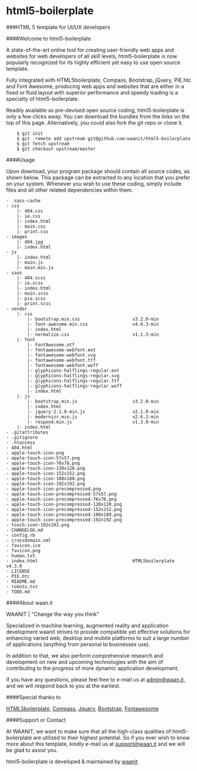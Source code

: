 html5-boilerplate
==================
###HTML 5 template for UI/UX developers


####Welcome to html5-boilerplate

A state-of-the-art online tool for creating user-friendly web apps and websites for web developers of all skill levels, html5-boilerplate is now popularly recognized for its highly efficient yet easy to use open source template.

Fully integrated with HTML5boilerplate, Compass, Bootstrap, jQuery, PIE.htc and Font Awesome, producing web apps and websites that are either in a fixed or fluid layout with superior performance and speedy loading is a specialty of html5-boilerplate.

Readily available as pre-devised open source coding, html5-boilerplate is only a few clicks away. You can download the bundles from the links on the top of this page. Alternatively, you could also fork the git repo or clone it.


````git
    $ git init
    $ git  remote add upstream git@github.com:waanit/html5-boilerplate
    $ git fetch upstream
    $ git checkout upstream/master
````

####Usage

Upon download, your program package should contain all source codes, as shown below. This package can be extracted to any location that you prefer on your system.
Whenever you wish to use these coding, simply include files and all other related dependencies within them.

````git
- .sass-cache
- css
    |- 404.css
    |- ie.css
    |- index.html
    |- main.css
    |- print.css
- images
    |- 404.jpg
    |- index.html
- js
    |- index.html
    |- main.js
    |- main.min.js
- saas
    |- 404.scss
    |- ie.scss
    |- index.html
    |- main.scss
    |- pie.scss
    |- print.scss
- vendor
    |- css
        |- bootstrap.min.css                    v3.2.0-min
        |- font-awesome.min.css                 v4.0.3-min
        |- index.html
        |- normalize.css                        v1.1.3-min
    |- font
        |- FontAwesome.otf
        |- fontawesome-webfont.eot
        |- fontawesome-webfont.svg
        |- fontawesome-webfont.ttf
        |- fontawesome-webfont.woff
        |- glyphicons-halflings-regular.eot
        |- glyphicons-halflings-regular.svg
        |- glyphicons-halflings-regular.ttf
        |- glyphicons-halflings-regular.woff
        |- index.html
    |- js
        |- bootstrap.min.js                     v3.2.0-min
        |- index.html
        |- jquery-2.1.0.min.js                  v2.1.0-min
        |- modernizr.min.js                     v2.6.2-min
        |- respond.min.js                       v1.3.0-min
    |- index.html
- .gitattributes
- .gitignore
- .htaccess
- 404.html
- apple-touch-icon.png
- apple-touch-icon-57x57.png
- apple-touch-icon-76x76.png
- apple-touch-icon-120x120.png
- apple-touch-icon-152x152.png
- apple-touch-icon-180x180.png
- apple-touch-icon-192x192.png
- apple-touch-icon-precompressed.png
- apple-touch-icon-precompressed-57x57.png
- apple-touch-icon-precompressed-76x76.png
- apple-touch-icon-precompressed-120x120.png
- apple-touch-icon-precompressed-152x152.png
- apple-touch-icon-precompressed-180x180.png
- apple-touch-icon-precompressed-192x192.png
- touch-icon-192x192.png
- CHANGELOG.md
- config.rb
- crossdomain.xml
- favicon.ico
- favicon.png
- human.txt
- index.html                                    HTML5boilerplate v4.3.0
- LICENSE
- PIE.htc
- README.md
- robots.txt
- TODO.md
````

####About waan.it

WAANIT | "Change the way you think"

Specialized in machine learning, augmented reality and application development  waanit strives to provide compatible yet effective solutions for enhancing varied web, desktop and mobile platforms to suit a large number of applications (anything from personal to businesses use).

In addition to that, we also perform comprehensive research and development on new and upcoming technologies with the aim of contributing to the progress of more dynamic application development.

If you have any questions, please feel free to e-mail us at admin@waan.it, and we will respond back to you at the earliest.


####Special thanks to

[HTML5boilerplate](http://html5boilerplate.com/),
[Compass](http://compass-style.org/),
[Jquery](http://jquery.com/),
[Bootstrap](http://getbootstrap.com/),
[Fontawesome](http://fortawesome.github.io/Font-Awesome/)


####Support or Contact

At WAANIT, we want to make sure that all the high-class qualities of html5-boilerplate are utilized to their highest potential. So if you ever wish to know more about this template, kindly e-mail us at support@waan.it and we will be glad to assist you.


html5-boilerplate is developed & maintained by [waanit](http://www.waan.it)